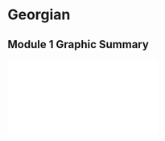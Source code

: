 # Georgian

## Module 1 Graphic Summary 

![Translations courtesy of: Tsotne Chitiashvili \(tsotne@ucla.edu\) -Updated 04/09/20-](../../.gitbook/assets/module-1-graphic-summary_georgian.pdf)

